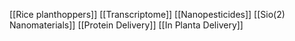 [[Rice planthoppers]]
[[Transcriptome]]
[[Nanopesticides]]
[[Sio(2) Nanomaterials]]
[[Protein Delivery]]
[[In Planta Delivery]]
